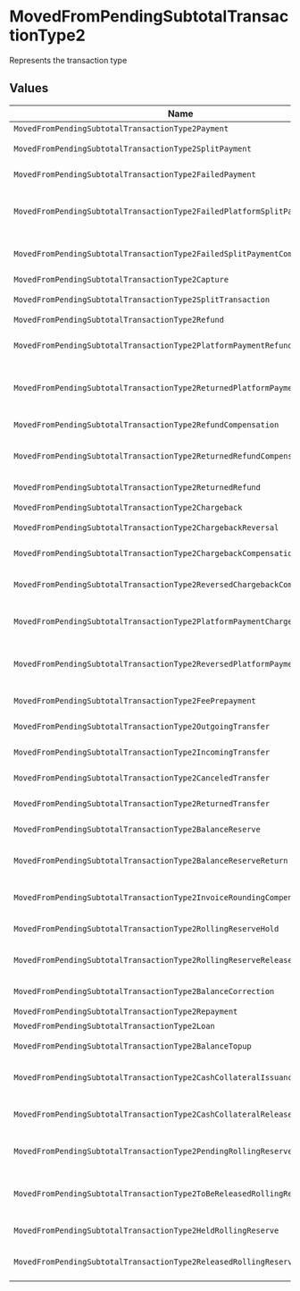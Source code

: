 # MovedFromPendingSubtotalTransactionType2

Represents the transaction type


## Values

| Name                                                                        | Value                                                                       |
| --------------------------------------------------------------------------- | --------------------------------------------------------------------------- |
| `MovedFromPendingSubtotalTransactionType2Payment`                           | payment                                                                     |
| `MovedFromPendingSubtotalTransactionType2SplitPayment`                      | split-payment                                                               |
| `MovedFromPendingSubtotalTransactionType2FailedPayment`                     | failed-payment                                                              |
| `MovedFromPendingSubtotalTransactionType2FailedPlatformSplitPayment`        | failed-platform-split-payment                                               |
| `MovedFromPendingSubtotalTransactionType2FailedSplitPaymentCompensation`    | failed-split-payment-compensation                                           |
| `MovedFromPendingSubtotalTransactionType2Capture`                           | capture                                                                     |
| `MovedFromPendingSubtotalTransactionType2SplitTransaction`                  | split-transaction                                                           |
| `MovedFromPendingSubtotalTransactionType2Refund`                            | refund                                                                      |
| `MovedFromPendingSubtotalTransactionType2PlatformPaymentRefund`             | platform-payment-refund                                                     |
| `MovedFromPendingSubtotalTransactionType2ReturnedPlatformPaymentRefund`     | returned-platform-payment-refund                                            |
| `MovedFromPendingSubtotalTransactionType2RefundCompensation`                | refund-compensation                                                         |
| `MovedFromPendingSubtotalTransactionType2ReturnedRefundCompensation`        | returned-refund-compensation                                                |
| `MovedFromPendingSubtotalTransactionType2ReturnedRefund`                    | returned-refund                                                             |
| `MovedFromPendingSubtotalTransactionType2Chargeback`                        | chargeback                                                                  |
| `MovedFromPendingSubtotalTransactionType2ChargebackReversal`                | chargeback-reversal                                                         |
| `MovedFromPendingSubtotalTransactionType2ChargebackCompensation`            | chargeback-compensation                                                     |
| `MovedFromPendingSubtotalTransactionType2ReversedChargebackCompensation`    | reversed-chargeback-compensation                                            |
| `MovedFromPendingSubtotalTransactionType2PlatformPaymentChargeback`         | platform-payment-chargeback                                                 |
| `MovedFromPendingSubtotalTransactionType2ReversedPlatformPaymentChargeback` | reversed-platform-payment-chargeback                                        |
| `MovedFromPendingSubtotalTransactionType2FeePrepayment`                     | fee-prepayment                                                              |
| `MovedFromPendingSubtotalTransactionType2OutgoingTransfer`                  | outgoing-transfer                                                           |
| `MovedFromPendingSubtotalTransactionType2IncomingTransfer`                  | incoming-transfer                                                           |
| `MovedFromPendingSubtotalTransactionType2CanceledTransfer`                  | canceled-transfer                                                           |
| `MovedFromPendingSubtotalTransactionType2ReturnedTransfer`                  | returned-transfer                                                           |
| `MovedFromPendingSubtotalTransactionType2BalanceReserve`                    | balance-reserve                                                             |
| `MovedFromPendingSubtotalTransactionType2BalanceReserveReturn`              | balance-reserve-return                                                      |
| `MovedFromPendingSubtotalTransactionType2InvoiceRoundingCompensation`       | invoice-rounding-compensation                                               |
| `MovedFromPendingSubtotalTransactionType2RollingReserveHold`                | rolling-reserve-hold                                                        |
| `MovedFromPendingSubtotalTransactionType2RollingReserveRelease`             | rolling-reserve-release                                                     |
| `MovedFromPendingSubtotalTransactionType2BalanceCorrection`                 | balance-correction                                                          |
| `MovedFromPendingSubtotalTransactionType2Repayment`                         | repayment                                                                   |
| `MovedFromPendingSubtotalTransactionType2Loan`                              | loan                                                                        |
| `MovedFromPendingSubtotalTransactionType2BalanceTopup`                      | balance-topup                                                               |
| `MovedFromPendingSubtotalTransactionType2CashCollateralIssuance`            | cash-collateral-issuance';                                                  |
| `MovedFromPendingSubtotalTransactionType2CashCollateralRelease`             | cash-collateral-release                                                     |
| `MovedFromPendingSubtotalTransactionType2PendingRollingReserve`             | pending-rolling-reserve                                                     |
| `MovedFromPendingSubtotalTransactionType2ToBeReleasedRollingReserve`        | to-be-released-rolling-reserve                                              |
| `MovedFromPendingSubtotalTransactionType2HeldRollingReserve`                | held-rolling-reserve                                                        |
| `MovedFromPendingSubtotalTransactionType2ReleasedRollingReserve`            | released-rolling-reserve                                                    |
